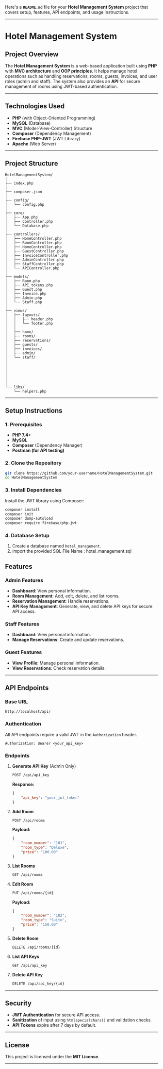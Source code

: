 Here's a **`README.md`** file for your **Hotel Management System** project that covers setup, features, API endpoints, and usage instructions.

---

# **Hotel Management System**

## **Project Overview**

The **Hotel Management System** is a web-based application built using **PHP** with **MVC architecture** and **OOP principles**. It helps manage hotel operations such as handling reservations, rooms, guests, invoices, and user roles (admin and staff). The system also provides an **API** for secure management of rooms using JWT-based authentication.

---

## **Technologies Used**

- **PHP** (with Object-Oriented Programming)
- **MySQL** (Database)
- **MVC** (Model-View-Controller) Structure
- **Composer** (Dependency Management)
- **Firebase PHP-JWT** (JWT Library)
- **Apache** (Web Server)

---

## **Project Structure**

```
HotelManagementSystem/
│
├── index.php
|
├── composer.json
│
├── config/
│   └── config.php
│
├── core/
│   ├── App.php
│   ├── Controller.php
│   └── Database.php
│
├── controllers/
│   ├── HomeController.php
│   ├── RoomController.php
│   ├── HomeController.php
│   ├── GuestController.php
│   ├── InvoiceController.php
│   ├── AdminController.php
│   ├── StaffController.php
│   └── APIController.php
│
├── models/
│   ├── Room.php
│   ├── API_tokens.php
│   ├── Guest.php
│   ├── Invoice.php
│   ├── Admin.php
│   └── Staff.php
│
├── views/
│   ├── layouts/
│   │   ├── header.php
│   │   └── footer.php
│   │
│   ├── home/
│   ├── rooms/
│   ├── reservations/
│   ├── guests/
│   ├── invoices/
│   ├── admin/
│   └── staff/
│
|
│ 
│   
│   
│
└── libs/
    └── helpers.php
```

---

## **Setup Instructions**

### **1. Prerequisites**

- **PHP 7.4+**
- **MySQL**
- **Composer** (Dependency Manager)
- **Postman (for API testing)**


### **2. Clone the Repository**

```bash
git clone https://github.com/your-username/HotelManagementSystem.git
cd HotelManagementSystem
```

### **3. Install Dependencies**

Install the JWT library using Composer:

```bash
composer install
composer init
composer dump-autoload
composer require firebase/php-jwt
```

### **4. Database Setup**

1. Create a database named `hotel_management`.
2. Import the provided SQL File Name : hotel_management.sql


## **Features**

### **Admin Features**

- **Dashboard**: View personal information.
- **Room Management**: Add, edit, delete, and list rooms.
- **Reservation Management**: Handle reservations.
- **API Key Management**: Generate, view, and delete API keys for secure API access.

### **Staff Features**

- **Dashboard**: View personal information.
- **Manage Reservations**: Create and update reservations.

### **Guest Features**

- **View Profile**: Manage personal information.
- **View Reservations**: Check reservation details.

---

## **API Endpoints**

### **Base URL**

```
http://localhost/api/
```

### **Authentication**

All API endpoints require a valid JWT in the `Authorization` header.

```
Authorization: Bearer <your_api_key>
```

### **Endpoints**

1. **Generate API Key** (Admin Only)

   ```bash
   POST /api/api_key
   ```

   **Response:**

   ```json
   {
       "api_key": "your_jwt_token"
   }
   ```

2. **Add Room**

   ```bash
   POST /api/rooms
   ```

   **Payload:**

   ```json
   {
       "room_number": "101",
       "room_type": "Deluxe",
       "price": "100.00"
   }
   ```

3. **List Rooms**

   ```bash
   GET /api/rooms
   ```

4. **Edit Room**

   ```bash
   PUT /api/rooms/{id}
   ```

   **Payload:**

   ```json
   {
       "room_number": "102",
       "room_type": "Suite",
       "price": "150.00"
   }
   ```

5. **Delete Room**

   ```bash
   DELETE /api/rooms/{id}
   ```

6. **List API Keys**

   ```bash
   GET /api/api_key
   ```

7. **Delete API Key**

   ```bash
   DELETE /api/api_key/{id}
   ```

---

## **Security**

- **JWT Authentication** for secure API access.
- **Sanitization** of input using `htmlspecialchars()` and validation checks.
- **API Tokens** expire after 7 days by default.

---


## **License**

This project is licensed under the **MIT License**.

---

